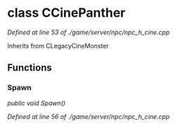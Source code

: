 # class CCinePanther

*Defined at line 53 of ./game/server/npc/npc_h_cine.cpp*

Inherits from CLegacyCineMonster



## Functions

### Spawn

*public void Spawn()*

*Defined at line 56 of ./game/server/npc/npc_h_cine.cpp*




